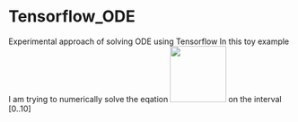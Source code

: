 # Tensorflow_ODE
Experimental approach of solving ODE using Tensorflow
In this toy example I am trying to numerically solve the eqation <img src="https://render.githubusercontent.com/render/math?math=y'=x+\frac{sin(x)}{(x++++y+++++1)}" width="100"> on the interval [0..10]


